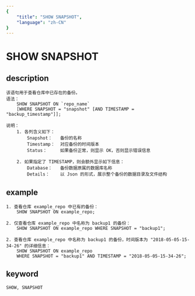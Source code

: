 ```yaml
---
{
    "title": "SHOW SNAPSHOT",
    "language": "zh-CN"
}
---
```


# SHOW SNAPSHOT
## description
    该语句用于查看仓库中已存在的备份。
    语法：
        SHOW SNAPSHOT ON `repo_name`
        [WHERE SNAPSHOT = "snapshot" [AND TIMESTAMP = "backup_timestamp"]];
        
    说明：
        1. 各列含义如下：
            Snapshot：   备份的名称
            Timestamp：  对应备份的时间版本
            Status：     如果备份正常，则显示 OK，否则显示错误信息
            
        2. 如果指定了 TIMESTAMP，则会额外显示如下信息：
            Database：   备份数据原属的数据库名称
            Details：    以 Json 的形式，展示整个备份的数据目录及文件结构
    
## example
    1. 查看仓库 example_repo 中已有的备份：
        SHOW SNAPSHOT ON example_repo;
        
    2. 仅查看仓库 example_repo 中名称为 backup1 的备份：
        SHOW SNAPSHOT ON example_repo WHERE SNAPSHOT = "backup1";
        
    2. 查看仓库 example_repo 中名称为 backup1 的备份，时间版本为 "2018-05-05-15-34-26" 的详细信息：
        SHOW SNAPSHOT ON example_repo
        WHERE SNAPSHOT = "backup1" AND TIMESTAMP = "2018-05-05-15-34-26";
        
## keyword
    SHOW, SNAPSHOT

